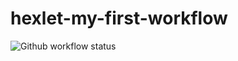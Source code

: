 # hexlet-my-first-workflow

![Github workflow status](https://github.com/Motrieg/hexlet-my-first-workflow/actions/workflows/github-actions-demo.yml/badge.svg)
